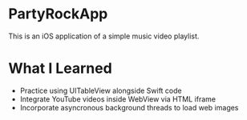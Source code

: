 # PartyRockApp

This is an iOS application of a simple music video playlist.

# What I Learned

* Practice using UITableView alongside Swift code
* Integrate YouTube videos inside WebView via HTML iframe
* Incorporate asyncronous background threads to load web images
